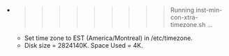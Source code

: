 * >>>>>>>>> Running inst-min-con-xtra-timezone.sh ...
  * Set time zone to EST (America/Montreal) in /etc/timezone.
  * Disk size = 2824140K. Space Used = 4K.
